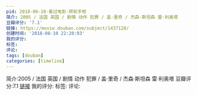```yaml
---
pid: 2018-08-10-看过电影-转轮手枪
简介: 2005 / 法国 英国 / 剧情 动作 犯罪 / 盖·里奇 / 杰森·斯坦森 雷·利奥塔
豆瓣评分: '7.1'
链接: https://movie.douban.com/subject/1437128/
创建时间: '2018-08-10 22:20:03'
我的评分:
标签:
评论:
tags: [douban]
categories: [timeline]
---
```

简介:2005 / 法国 英国 / 剧情 动作 犯罪 / 盖·里奇 / 杰森·斯坦森 雷·利奥塔
豆瓣评分:7.1
[链接](https://movie.douban.com/subject/1437128/)
我的评分:
标签:
评论:
